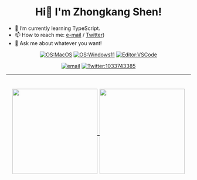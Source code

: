 <h1 align='center'>Hi👋 I'm Zhongkang Shen!</h1>

 - 🌱 I’m currently learning TypeScript.
 - 📫 How to reach me: [e-mail](mailto:szk1033743385@gmail.com) / [Twitter](https://twitter.com/1033743385))
 - 💬 Ask me about whatever you want!

<div align="center">
  
  [![OS:MacOS](https://img.shields.io/badge/OS-MacOS-blue?style=flat-square&logo=macos)](https://www.apple.com/macos/big-sur/)
  [![OS:Windows11](https://img.shields.io/badge/OS-Windows11-blue?style=flat-square&logo=microsoft)](https://www.microsoft.com/windows/windows-11)
  [![Editor:VSCode](https://img.shields.io/badge/Editor-VSCode-blue?style=flat-square&logo=visualstudiocode)](https://code.visualstudio.com/)
  
  [![email](https://img.shields.io/badge/Email-szk1033743385@gmail.com-red?style=flat-square&logo=gmail)](mailto:szk1033743385@gmail.com)
  [![Twitter:1033743385](https://img.shields.io/badge/Twitter-ShenZhongkang-lightblue?style=flat-square&logo=twitter)](https://twitter.com/1033743385)
  
</div>

---

<div align="center">
    <h1>
        <a href="https://github.com/shenzhongkang">
            <img align="center" height="232rem" src="https://github-readme-stats.vercel.app/api/top-langs/?username=shenzhongkang&theme=nord&exclude_repo=diary,shenzhongkang.github.io,binfiles&hide_border=true" />
        </a>
        <a href="https://github.com/shenzhongkang">
            <img align="center" height="232rem" src="https://github-readme-stats.vercel.app/api?username=shenzhongkang&include_all_commits=true&theme=nord&show_icons=false&count_private=true&hide_border=true" />
        </a>
        <br>
    </h1>
</div>

<!--
**ShenZhongkang/ShenZhongkang** is a ✨ _special_ ✨ repository because its `README.md` (this file) appears on your GitHub profile.

Here are some ideas to get you started:

- 🔭 I’m currently working on ...
- 🌱 I’m currently learning ...
- 👯 I’m looking to collaborate on ...
- 🤔 I’m looking for help with ...
- 💬 Ask me about ...
- 📫 How to reach me: ...
- 😄 Pronouns: ...
- ⚡ Fun fact: ...
-->
